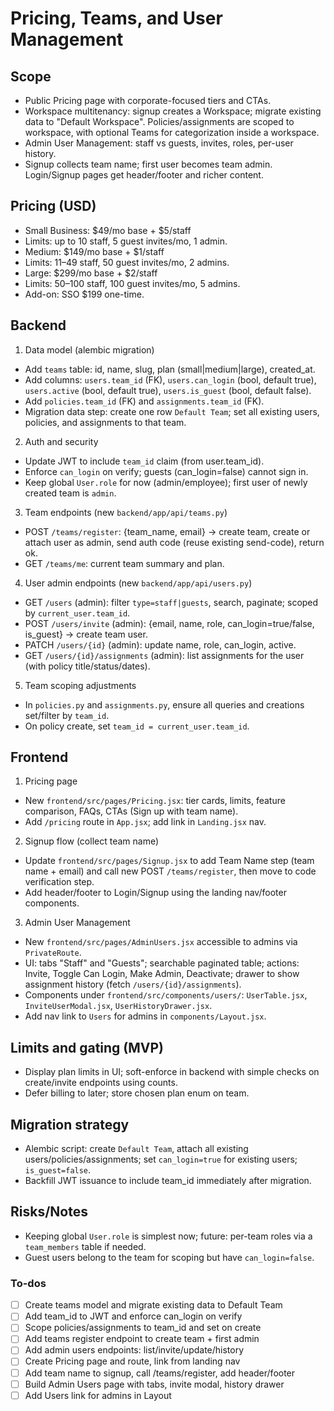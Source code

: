 <!-- e7c5502b-e8dc-48c0-baaf-40497ce479f5 7ba411b8-4ec7-4052-a8fe-1ba1fe4fa8c1 -->
# Pricing, Teams, and User Management

## Scope

- Public Pricing page with corporate-focused tiers and CTAs.
- Workspace multitenancy: signup creates a Workspace; migrate existing data to "Default Workspace". Policies/assignments are scoped to workspace, with optional Teams for categorization inside a workspace.
- Admin User Management: staff vs guests, invites, roles, per-user history.
- Signup collects team name; first user becomes team admin. Login/Signup pages get header/footer and richer content.

## Pricing (USD)

- Small Business: $49/mo base + $5/staff
- Limits: up to 10 staff, 5 guest invites/mo, 1 admin.
- Medium: $149/mo base + $1/staff
- Limits: 11–49 staff, 50 guest invites/mo, 2 admins.
- Large: $299/mo base + $2/staff
- Limits: 50–100 staff, 100 guest invites/mo, 5 admins.
- Add-on: SSO $199 one-time.

## Backend

1) Data model (alembic migration)

- Add `teams` table: id, name, slug, plan (small|medium|large), created_at.
- Add columns: `users.team_id` (FK), `users.can_login` (bool, default true), `users.active` (bool, default true), `users.is_guest` (bool, default false).
- Add `policies.team_id` (FK) and `assignments.team_id` (FK).
- Migration data step: create one row `Default Team`; set all existing users, policies, and assignments to that team.

2) Auth and security

- Update JWT to include `team_id` claim (from user.team_id).
- Enforce `can_login` on verify; guests (can_login=false) cannot sign in.
- Keep global `User.role` for now (admin/employee); first user of newly created team is `admin`.

3) Team endpoints (new `backend/app/api/teams.py`)

- POST `/teams/register`: {team_name, email} → create team, create or attach user as admin, send auth code (reuse existing send-code), return ok.
- GET `/teams/me`: current team summary and plan.

4) User admin endpoints (new `backend/app/api/users.py`)

- GET `/users` (admin): filter `type=staff|guests`, search, paginate; scoped by `current_user.team_id`.
- POST `/users/invite` (admin): {email, name, role, can_login=true/false, is_guest} → create team user.
- PATCH `/users/{id}` (admin): update name, role, can_login, active.
- GET `/users/{id}/assignments` (admin): list assignments for the user (with policy title/status/dates).

5) Team scoping adjustments

- In `policies.py` and `assignments.py`, ensure all queries and creations set/filter by `team_id`.
- On policy create, set `team_id = current_user.team_id`.

## Frontend

1) Pricing page

- New `frontend/src/pages/Pricing.jsx`: tier cards, limits, feature comparison, FAQs, CTAs (Sign up with team name).
- Add `/pricing` route in `App.jsx`; add link in `Landing.jsx` nav.

2) Signup flow (collect team name)

- Update `frontend/src/pages/Signup.jsx` to add Team Name step (team name + email) and call new POST `/teams/register`, then move to code verification step.
- Add header/footer to Login/Signup using the landing nav/footer components.

3) Admin User Management

- New `frontend/src/pages/AdminUsers.jsx` accessible to admins via `PrivateRoute`.
- UI: tabs "Staff" and "Guests"; searchable paginated table; actions: Invite, Toggle Can Login, Make Admin, Deactivate; drawer to show assignment history (fetch `/users/{id}/assignments`).
- Components under `frontend/src/components/users/`: `UserTable.jsx`, `InviteUserModal.jsx`, `UserHistoryDrawer.jsx`.
- Add nav link to `Users` for admins in `components/Layout.jsx`.

## Limits and gating (MVP)

- Display plan limits in UI; soft-enforce in backend with simple checks on create/invite endpoints using counts.
- Defer billing to later; store chosen plan enum on team.

## Migration strategy

- Alembic script: create `Default Team`, attach all existing users/policies/assignments; set `can_login=true` for existing users; `is_guest=false`.
- Backfill JWT issuance to include team_id immediately after migration.

## Risks/Notes

- Keeping global `User.role` is simplest now; future: per-team roles via a `team_members` table if needed.
- Guest users belong to the team for scoping but have `can_login=false`.

### To-dos

- [ ] Create teams model and migrate existing data to Default Team
- [ ] Add team_id to JWT and enforce can_login on verify
- [ ] Scope policies/assignments to team_id and set on create
- [ ] Add teams register endpoint to create team + first admin
- [ ] Add admin users endpoints: list/invite/update/history
- [ ] Create Pricing page and route, link from landing nav
- [ ] Add team name to signup, call /teams/register, add header/footer
- [ ] Build Admin Users page with tabs, invite modal, history drawer
- [ ] Add Users link for admins in Layout